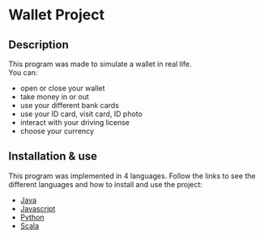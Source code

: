 # Wallet Project

## Description
This program was made to simulate a wallet in real life. \
You can:
* open or close your wallet
* take money in or out
* use your different bank cards
* use your ID card, visit card, ID photo
* interact with your driving license
* choose your currency

## Installation & use
This program was implemented in 4 languages. Follow the links to see the different languages and how 
to install and use the project:
* [Java](https://github.com/hei-school/cc-d1-my-wallet-Anjaraniaina/tree/feature/java)
* [Javascript](https://github.com/hei-school/cc-d1-my-wallet-Anjaraniaina/tree/feature/javascript-vanilla)
* [Python](https://github.com/hei-school/cc-d1-my-wallet-Anjaraniaina/tree/feature/python)
* [Scala](https://github.com/hei-school/cc-d1-my-wallet-Anjaraniaina/tree/feature/scala)
